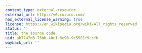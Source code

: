 ```yaml
---
content_type: external-resource
external_url: http://v6.cuzuco.com/
has_external_license_warning: true
license: https://en.wikipedia.org/wiki/All_rights_reserved
status: ''
title: the source code
uid: ab7747d3-75bb-4bc1-8e98-9c5581f9ccfb
wayback_url: ''
---
```


